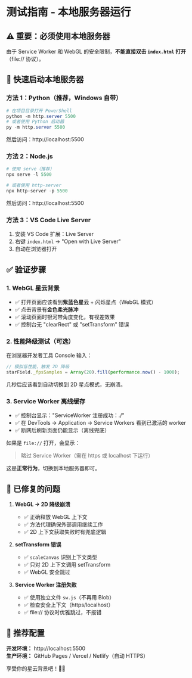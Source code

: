 # 测试指南 - 本地服务器运行

## ⚠️ 重要：必须使用本地服务器

由于 Service Worker 和 WebGL 的安全限制，**不能直接双击 `index.html` 打开**（file:// 协议）。

## 🚀 快速启动本地服务器

### 方法 1：Python（推荐，Windows 自带）
```powershell
# 在项目目录打开 PowerShell
python -m http.server 5500
# 或者使用 Python 启动器
py -m http.server 5500
```
然后访问：http://localhost:5500

### 方法 2：Node.js
```powershell
# 使用 serve（推荐）
npx serve -l 5500

# 或者使用 http-server
npx http-server -p 5500
```
然后访问：http://localhost:5500

### 方法 3：VS Code Live Server
1. 安装 VS Code 扩展：Live Server
2. 右键 `index.html` → "Open with Live Server"
3. 自动在浏览器打开

## ✅ 验证步骤

### 1. WebGL 星云背景
- ✅ 打开页面应该看到**紫蓝色星云** + 闪烁星点（WebGL 模式）
- ✅ 点击背景有**金色柔光脉冲**
- ✅ 滚动页面时银河带角度变化，有视差效果
- ✅ 控制台无 "clearRect" 或 "setTransform" 错误

### 2. 性能降级测试（可选）
在浏览器开发者工具 Console 输入：
```javascript
// 模拟低性能，触发 2D 降级
starField._fpsSamples = Array(20).fill(performance.now() - 1000);
```
几秒后应该看到自动切换到 2D 星点模式，无崩溃。

### 3. Service Worker 离线缓存
- ✅ 控制台显示："ServiceWorker 注册成功：./"
- ✅ 在 DevTools → Application → Service Workers 看到已激活的 worker
- ✅ 断网后刷新页面仍能显示（离线兜底）

如果是 `file://` 打开，会显示：
> 略过 Service Worker（需在 https 或 localhost 下运行）

这是**正常行为**，切换到本地服务器即可。

## 🎯 已修复的问题

1. **WebGL → 2D 降级崩溃**
   - ✅ 正确释放 WebGL 上下文
   - ✅ 方法代理确保外部调用继续工作
   - ✅ 2D 上下文获取失败时有兜底逻辑

2. **setTransform 错误**
   - ✅ `scaleCanvas` 识别上下文类型
   - ✅ 只对 2D 上下文调用 setTransform
   - ✅ WebGL 安全跳过

3. **Service Worker 注册失败**
   - ✅ 使用独立文件 `sw.js`（不再用 Blob）
   - ✅ 检查安全上下文（https/localhost）
   - ✅ file:// 协议时优雅跳过，不报错

## 🌟 推荐配置

**开发环境：** http://localhost:5500  
**生产环境：** GitHub Pages / Vercel / Netlify（自动 HTTPS）

享受你的星云背景吧！🌌✨
